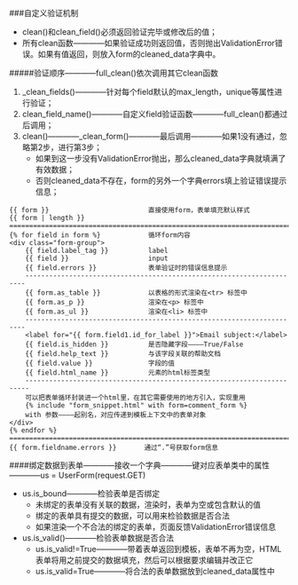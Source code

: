 ###自定义验证机制
- clean()和clean_field()必须返回验证完毕或修改后的值；
- 所有clean函数————如果验证成功则返回值，否则抛出ValidationError错误。如果有值返回，则放入form的cleaned_data字典中。

#####验证顺序————full_clean()依次调用其它clean函数
1. _clean_fields()————针对每个field默认的max_length，unique等属性进行验证；
2. clean_field_name()————自定义field验证函数————full_clean()都通过后调用；
3. clean()————_clean_form()————最后调用————如果1没有通过，忽略第2步，进行第3步；
    + 如果到这一步没有ValidationError抛出，那么cleaned_data字典就填满了有效数据；
    + 否则cleaned_data不存在，form的另外一个字典errors填上验证错误提示信息；


```
{{ form }}                         直接使用form，表单填充默认样式
{{ form | length }}
===========================================================================
{% for field in form %}            循环form内容
<div class="form-group">
    {{ field.label_tag }}          label
    {{ field }}                    input
    {{ field.errors }}             表单验证时的错误信息提示 
    ----------------------------------------------------------------------
    {{ form.as_table }}            以表格的形式渲染在<tr> 标签中
    {{ form.as_p }}                渲染在<p> 标签中
    {{ form.as_ul }}               渲染在<li> 标签中
    ----------------------------------------------------------------------
    <label for="{{ form.field1.id_for_label }}">Email subject:</label>
    {{ field.is_hidden }}          是否隐藏字段————True/False
    {{ field.help_text }}          与该字段关联的帮助文档
    {{ field.value }}              字段的值
    {{ field.html_name }}          元素的html标签类型
    -----------------------------------------------------------------------
    可以把表单循环封装进一个html里，在其它需要使用的地方引入，实现重用
    {% include "form_snippet.html" with form=comment_form %}
    with 参数————起别名，对应传递到模板上下文中的表单对象
</div>
{% endfor %}
===========================================================================
{{ form.fieldname.errors }}       通过“.”号获取form信息
```


####绑定数据到表单————接收一个字典————键对应表单类中的属性————us = UserForm(request.GET)
- us.is_bound————检验表单是否绑定
    + 未绑定的表单没有关联的数据，渲染时，表单为空或包含默认的值
    + 绑定的表单具有提交的数据，可以用来检验数据是否合法
    + 如果渲染一个不合法的绑定的表单，页面反馈ValidationError错误信息
- us.is_valid()————检验表单数据是否合法
    + us.is_valid!=True————带着表单返回到模板，表单不再为空，HTML表单将用之前提交的数据填充，然后可以根据要求编辑并改正它
    + us.is_valid=True————将合法的表单数据放到cleaned_data属性中